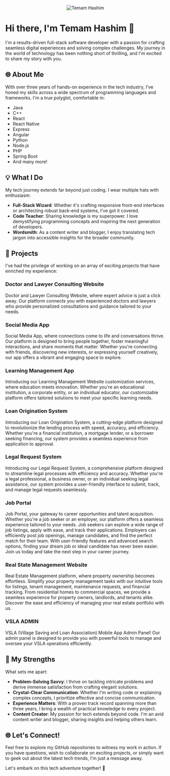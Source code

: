 <p align="center">
<img src="https://temxtech.vercel.app/img/Timage.jpg" alt="Temam Hashim">
</p>

# Hi there, I'm Temam Hashim 👋

I'm a results-driven full-stack software developer with a passion for crafting seamless digital experiences and solving complex challenges. My journey in the world of technology has been nothing short of thrilling, and I'm excited to share my story with you.

## 🌐 About Me

With over three years of hands-on experience in the tech industry, I've honed my skills across a wide spectrum of programming languages and frameworks. I'm a true polyglot, comfortable in:

- Java
- C++
- React
- React Native
- Express
- Angular
- Python
- Node.js
- PHP
- Spring Boot
- And many more!

## 💡 What I Do

My tech journey extends far beyond just coding. I wear multiple hats with enthusiasm:

- **Full-Stack Wizard**: Whether it's crafting responsive front-end interfaces or architecting robust back-end systems, I've got it covered.
- **Code Teacher**: Sharing knowledge is my superpower. I love demystifying programming concepts and inspiring the next generation of developers.
- **Wordsmith**: As a content writer and blogger, I enjoy translating tech jargon into accessible insights for the broader community.

## 🚀 Projects

I've had the privilege of working on an array of exciting projects that have enriched my experience:

### Doctor and Lawyer Consulting Website
 Doctor and Lawyer Consulting Website, where expert advice is just a click away. Our platform connects you with experienced doctors and lawyers who provide personalized consultations and guidance tailored to your needs.

### Social Media App
Social Media App, where connections come to life and conversations thrive. Our platform is designed to bring people together, foster meaningful interactions, and share moments that matter. Whether you're connecting with friends, discovering new interests, or expressing yourself creatively, our app offers a vibrant and engaging space to explore.

### Learning Management App
Introducing our Learning Management Website customization services, where education meets innovation. Whether you're an educational institution, a corporate entity, or an individual educator, our customizable platform offers tailored solutions to meet your specific learning needs.

### Loan Origination System
Introducing our Loan Origination System, a cutting-edge platform designed to revolutionize the lending process with speed, accuracy, and efficiency. Whether you're a financial institution, a mortgage lender, or a borrower seeking financing, our system provides a seamless experience from application to approval.

### Legal Request System
Introducing our Legal Request System, a comprehensive platform designed to streamline legal processes with efficiency and accuracy. Whether you're a legal professional, a business owner, or an individual seeking legal assistance, our system provides a user-friendly interface to submit, track, and manage legal requests seamlessly.

### Job Portal
Job Portal, your gateway to career opportunities and talent acquisition. Whether you're a job seeker or an employer, our platform offers a seamless experience tailored to your needs. Job seekers can explore a wide range of job listings, apply with ease, and track their applications. Employers can efficiently post job openings, manage candidates, and find the perfect match for their team. With user-friendly features and advanced search options, finding your dream job or ideal candidate has never been easier. Join us today and take the next step in your career journey.

### Real State Management Website
Real Estate Management platform, where property ownership becomes effortless. Simplify your property management tasks with our intuitive tools for listings, tenant management, maintenance requests, and financial tracking. From residential homes to commercial spaces, we provide a seamless experience for property owners, landlords, and tenants alike. Discover the ease and efficiency of managing your real estate portfolio with us.

### VSLA ADMIN
VSLA (Village Saving and Loan Association) Mobile App Admin Panel! Our admin panel is designed to provide you with powerful tools to manage and oversee your VSLA operations efficiently. 

## 💪 My Strengths

What sets me apart:

- **Problem-Solving Savvy**: I thrive on tackling intricate problems and derive immense satisfaction from crafting elegant solutions.
- **Crystal-Clear Communication**: Whether I'm writing code or explaining complex concepts, I prioritize effective and concise communication.
- **Experience Matters**: With a proven track record spanning more than three years, I bring a wealth of practical knowledge to every project.
- **Content Creator**: My passion for tech extends beyond code. I'm an avid content writer and blogger, sharing insights and helping others learn.

## 🌐 Let's Connect!

Feel free to explore my GitHub repositories to witness my work in action. If you have questions, wish to collaborate on exciting projects, or simply want to geek out about the latest tech trends, I'm just a message away.

Let's embark on this tech adventure together! 🌟
